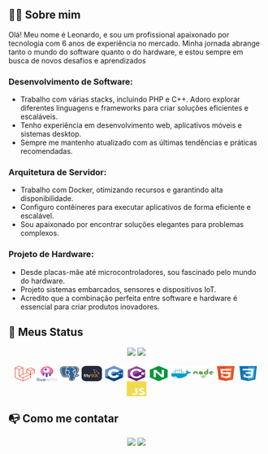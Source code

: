 <div align="left">
  
## 👨‍🎓 Sobre mim
Olá! Meu nome é Leonardo, e sou um profissional apaixonado por tecnologia com 6 anos de experiência no mercado. Minha jornada abrange tanto o mundo do software quanto o do hardware, e estou sempre em busca de novos desafios e aprendizados

### Desenvolvimento de Software:

- Trabalho com várias stacks, incluindo PHP e C++. Adoro explorar diferentes linguagens e frameworks para criar soluções eficientes e escaláveis.
- Tenho experiência em desenvolvimento web, aplicativos móveis e sistemas desktop.
- Sempre me mantenho atualizado com as últimas tendências e práticas recomendadas.

### Arquitetura de Servidor:

- Trabalho com Docker, otimizando recursos e garantindo alta disponibilidade.
- Configuro contêineres para executar aplicativos de forma eficiente e escalável.
- Sou apaixonado por encontrar soluções elegantes para problemas complexos.

### Projeto de Hardware:

- Desde placas-mãe até microcontroladores, sou fascinado pelo mundo do hardware.
- Projeto sistemas embarcados, sensores e dispositivos IoT.
- Acredito que a combinação perfeita entre software e hardware é essencial para criar produtos inovadores.
</div>

## 🚀 Meus Status

<div align="center">
  <img height="150em" src="https://github-readme-stats-lucasczm.vercel.app/api?username=lucasczm&show_icons=true&theme=dark&include_all_commits=false&count_private=true"/>
  <img height="150em" src="https://github-readme-stats-lucasczm.vercel.app/api/top-langs/?username=lucasczm&layout=compact&langs_count=7&theme=dark"/>
</div>
  <div style="display: inline_block" align="center"><br>
    <img align="center" alt="laravel" height="30" width="40" src="https://raw.githubusercontent.com/devicons/devicon/master/icons/laravel/laravel-original.svg">
    <img align="center" alt="livewire" height="30" width="40" src="https://raw.githubusercontent.com/devicons/devicon/master/icons/livewire/livewire-original-wordmark.svg">
    <img align="center" alt="postgresql" height="30" width="40" src="https://raw.githubusercontent.com/devicons/devicon/master/icons/postgresql/postgresql-original.svg">
  <img align="center" alt="MySQL" height="30" width="40" src="https://raw.githubusercontent.com/tandpfun/skill-icons/65dea6c4eaca7da319e552c09f4cf5a9a8dab2c8/icons/MySQL-Dark.svg">
    <img align="center" alt="c++" height="30" width="40" src="https://raw.githubusercontent.com/devicons/devicon/master/icons/cplusplus/cplusplus-original.svg">
    <img align="center" alt="c#" height="30" width="40" src="https://raw.githubusercontent.com/devicons/devicon/master/icons/csharp/csharp-original.svg">
    <img align="center" alt="nginx" height="30" width="40" src="https://raw.githubusercontent.com/devicons/devicon/master/icons/nginx/nginx-original.svg">
  <img align="center" alt="docker" height="30" width="40" src="https://raw.githubusercontent.com/devicons/devicon/master/icons/docker/docker-plain.svg">
  <img align="center" alt="nodejs" height="30" width="40" src="https://raw.githubusercontent.com/devicons/devicon/master/icons/nodejs/nodejs-plain-wordmark.svg">
  <img align="center" alt="HTML" height="30" width="40" src="https://raw.githubusercontent.com/devicons/devicon/master/icons/html5/html5-original.svg">
  <img align="center" alt="CSS" height="30" width="40" src="https://raw.githubusercontent.com/devicons/devicon/master/icons/css3/css3-original.svg">
  <img align="center" alt="Js" height="30" width="40" src="https://raw.githubusercontent.com/devicons/devicon/master/icons/javascript/javascript-plain.svg">

</div>

## 📭 Como me contatar

  <p></p>
  <div align="center"> 
  <a href="https://www.linkedin.com/in/lucasczm/"><img src="https://img.shields.io/badge/-LinkedIn-%230077B5?style=for-the-badge&logo=linkedin&logoColor=white"></a> 
  <a href="https://www.instagram.com/lucasczm/"><img src="https://img.shields.io/badge/-Instagram-%23E4405F?style=for-the-badge&logo=instagram&logoColor=white"></a> 
</div>
